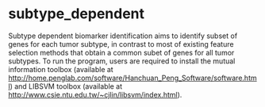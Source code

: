 # subtype_dependent
Subtype dependent biomarker identification aims to identify subset of genes for each tumor subtype, in contrast to most of existing feature selection methods that obtain a common subet of genes for all tumor subtypes.
To run the program, users are required to install the mutual information toolbox (available at http://home.penglab.com/software/Hanchuan_Peng_Software/software.html) and LIBSVM toolbox (available at http://www.csie.ntu.edu.tw/~cjlin/libsvm/index.html). 
